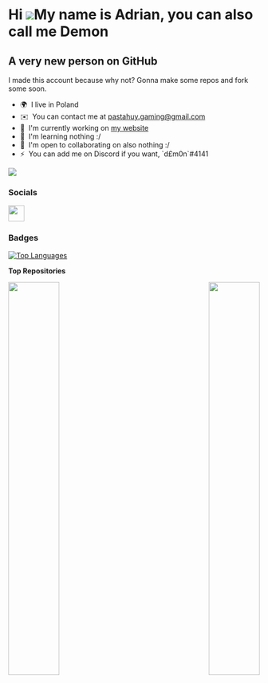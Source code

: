 Hi ![](https://user-images.githubusercontent.com/18350557/176309783-0785949b-9127-417c-8b55-ab5a4333674e.gif)My name is Adrian, you can also call me Demon
==========================================================================================================================================================

A very new person on GitHub
---------------------------

I made this account because why not? Gonna make some repos and fork some soon.

* 🌍  I live in Poland
* ✉️  You can contact me at [pastahuy.gaming@gmail.com](mailto:pastahuy.gaming@gmail.com)
* 🚀  I'm currently working on [my website](http://dem0nlolz.github.io/)
* 🧠  I'm learning nothing :/
* 🤝  I'm open to collaborating on also nothing :/
* ⚡  You can add me on Discord if you want, \`d£m0n\`#4141

<a href="https://www.github.com/dem0nlolz" target="_blank" rel="noreferrer"><img
src="https://img.shields.io/github/followers/dem0nlolz?logo=github&style=for-the-badge&color=facc15&labelColor=0f172a" /></a>

### Socials

<p align="left"> <a href="https://www.github.com/dem0nlolz" target="_blank" rel="noreferrer"><img src="https://raw.githubusercontent.com/danielcranney/readme-generator/main/public/icons/socials/github.svg" width="32" height="32" /></a></p>

### Badges

<a href="https://github.com/dem0nlolz" align="left"><img src="https://github-readme-stats.vercel.app/api/top-langs/?username=dem0nlolz&langs_count=10&title_color=ef4444&text_color=ffffff&icon_color=facc15&bg_color=0f172a&hide_border=true&locale=en&custom_title=Top%20%Languages" alt="Top Languages" /></a>

<b>Top Repositories</b>
<div width="100%" align="center"><a href="https://github.com/dem0nlolz/dem0nlolz.github.io" align="left"><img align="left" width="45%" src="https://github-readme-stats.vercel.app/api/pin/?username=dem0nlolz&repo=dem0nlolz.github.io&title_color=ef4444&text_color=ffffff&icon_color=facc15&bg_color=0f172a&hide_border=true&locale=en" /></a><a href="https://github.com/dem0nlolz/makeacolabvm" align="right"><img align="right" width="45%" src="https://github-readme-stats.vercel.app/api/pin/?username=dem0nlolz&repo=makeacolabvm&title_color=ef4444&text_color=ffffff&icon_color=facc15&bg_color=0f172a&hide_border=true&locale=en" /></a></div><br /><br /><br /><br /><br /><br /><br />
